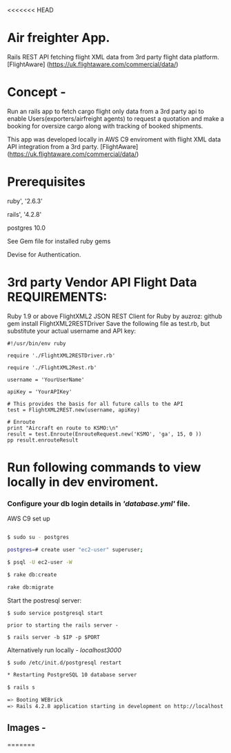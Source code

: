 <<<<<<< HEAD
# Air freighter App.

Rails REST API fetching flight XML data from 3rd party flight data platform.
[FlightAware] (https://uk.flightaware.com/commercial/data/)

# Concept - 

Run an rails app to fetch cargo flight only data from a 3rd party api to enable Users(exporters/airfreight agents) to request
a quotation and make a booking for oversize cargo along with tracking of booked shipments.

This app was developed locally in AWS C9 enviroment with flight XML data API integration from a 3rd party.
[FlightAware] (https://uk.flightaware.com/commercial/data/)

# Prerequisites

ruby', '2.6.3'

rails', '4.2.8'

postgres 10.0

See Gem file for installed ruby gems

Devise for Authentication.


# 3rd party Vendor API Flight Data REQUIREMENTS:

Ruby 1.9 or above
FlightXML2 JSON REST Client for Ruby by auzroz: github
gem install FlightXML2RESTDriver
Save the following file as test.rb, but substitute your actual username and API key:

```
#!/usr/bin/env ruby

require './FlightXML2RESTDriver.rb'

require './FlightXML2Rest.rb'

username = 'YourUserName'

apiKey = 'YourAPIKey'

# This provides the basis for all future calls to the API
test = FlightXML2REST.new(username, apiKey)

# Enroute
print "Aircraft en route to KSMO:\n"
result = test.Enroute(EnrouteRequest.new('KSMO', 'ga', 15, 0 ))
pp result.enrouteResult
```

    
# Run following commands to view locally in dev enviroment.

### Configure your db login details in *'database.yml'* file.
AWS C9 set up

```bash

$ sudo su - postgres 

postgres=# create user "ec2-user" superuser;

$ psql -U ec2-user -W
```
```bash
$ rake db:create

rake db:migrate
```

Start the postresql server:
```
$ sudo service postgresql start

prior to starting the rails server - 

$ rails server -b $IP -p $PORT
```
Alternatively run locally - *localhost3000*
```bash
$ sudo /etc/init.d/postgresql restart

* Restarting PostgreSQL 10 database server                                                                      [ OK ]

$ rails s

=> Booting WEBrick
=> Rails 4.2.8 application starting in development on http://localhost:3000
```

## Images -

  



=======

